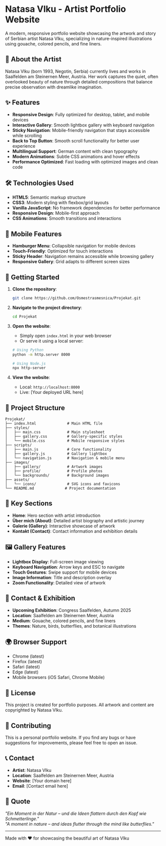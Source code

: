 # Natasa Vlku - Artist Portfolio Website

A modern, responsive portfolio website showcasing the artwork and story of Serbian artist Natasa Vlku, specializing in nature-inspired illustrations using gouache, colored pencils, and fine liners.

## 🎨 About the Artist

Natasa Vlku (born 1993, Negotin, Serbia) currently lives and works in Saalfelden am Steinernen Meer, Austria. Her work captures the quiet, often overlooked beauty of nature through detailed compositions that balance precise observation with dreamlike imagination.

## ✨ Features

- **Responsive Design**: Fully optimized for desktop, tablet, and mobile devices
- **Interactive Gallery**: Smooth lightbox gallery with keyboard navigation
- **Sticky Navigation**: Mobile-friendly navigation that stays accessible while scrolling
- **Back to Top Button**: Smooth scroll functionality for better user experience
- **Multilingual Support**: German content with clean typography
- **Modern Animations**: Subtle CSS animations and hover effects
- **Performance Optimized**: Fast loading with optimized images and clean code

## 🛠 Technologies Used

- **HTML5**: Semantic markup structure
- **CSS3**: Modern styling with flexbox/grid layouts
- **Vanilla JavaScript**: No framework dependencies for better performance
- **Responsive Design**: Mobile-first approach
- **CSS Animations**: Smooth transitions and interactions

## 📱 Mobile Features

- **Hamburger Menu**: Collapsible navigation for mobile devices
- **Touch-Friendly**: Optimized for touch interactions
- **Sticky Header**: Navigation remains accessible while browsing gallery
- **Responsive Gallery**: Grid adapts to different screen sizes

## 🚀 Getting Started

1. **Clone the repository**:
   ```bash
   git clone https://github.com/Osmestrasmesnica/Projekat.git
   ```

2. **Navigate to the project directory**:
   ```bash
   cd Projekat
   ```

3. **Open the website**:
   - Simply open `index.html` in your web browser
   - Or serve it using a local server:
   ```bash
   # Using Python
   python -m http.server 8000
   
   # Using Node.js
   npx http-server
   ```

4. **View the website**:
   - Local: `http://localhost:8000`
   - Live: [Your deployed URL here]

## 📁 Project Structure

```
Projekat/
├── index.html              # Main HTML file
├── styles/
│   ├── main.css            # Main stylesheet
│   ├── gallery.css         # Gallery-specific styles
│   └── mobile.css          # Mobile responsive styles
├── scripts/
│   ├── main.js             # Core functionality
│   ├── gallery.js          # Gallery lightbox
│   └── navigation.js       # Navigation & mobile menu
├── images/
│   ├── gallery/            # Artwork images
│   ├── profile/            # Profile photos
│   └── backgrounds/        # Background images
├── assets/
│   └── icons/              # SVG icons and favicons
└── README.md              # Project documentation
```

## 🎯 Key Sections

- **Home**: Hero section with artist introduction
- **Über mich (About)**: Detailed artist biography and artistic journey
- **Galerie (Gallery)**: Interactive showcase of artwork
- **Kontakt (Contact)**: Contact information and exhibition details

## 🖼 Gallery Features

- **Lightbox Display**: Full-screen image viewing
- **Keyboard Navigation**: Arrow keys and ESC to navigate
- **Touch Gestures**: Swipe support for mobile devices
- **Image Information**: Title and description overlay
- **Zoom Functionality**: Detailed view of artwork

## 📧 Contact & Exhibition

- **Upcoming Exhibition**: Congress Saalfelden, Autumn 2025
- **Location**: Saalfelden am Steinernen Meer, Austria
- **Medium**: Gouache, colored pencils, and fine liners
- **Themes**: Nature, birds, butterflies, and botanical illustrations

## 🌍 Browser Support

- Chrome (latest)
- Firefox (latest)
- Safari (latest)
- Edge (latest)
- Mobile browsers (iOS Safari, Chrome Mobile)

## 📝 License

This project is created for portfolio purposes. All artwork and content are copyrighted by Natasa Vlku.

## 🤝 Contributing

This is a personal portfolio website. If you find any bugs or have suggestions for improvements, please feel free to open an issue.

## 📞 Contact

- **Artist**: Natasa Vlku
- **Location**: Saalfelden am Steinernen Meer, Austria
- **Website**: [Your domain here]
- **Email**: [Contact email here]

## 🎨 Quote

*"Ein Moment in der Natur – und die Ideen flattern durch den Kopf wie Schmetterlinge."*  
*"A moment in nature – and ideas flutter through the mind like butterflies."*

---

Made with ❤️ for showcasing the beautiful art of Natasa Vlku
